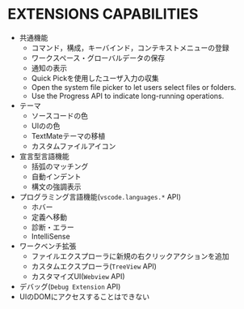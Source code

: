 # EXTENSIONS CAPABILITIES
- 共通機能
  - コマンド，構成，キーバインド，コンテキストメニューの登録
  - ワークスペース・グローバルデータの保存
  - 通知の表示
  - Quick Pickを使用したユーザ入力の収集
  - Open the system file picker to let users select files or folders.
  - Use the Progress API to indicate long-running operations.
- テーマ
  - ソースコードの色
  - UIのの色
  - TextMateテーマの移植
  - カスタムファイルアイコン
- 宣言型言語機能
  - 括弧のマッチング
  - 自動インデント
  - 構文の強調表示
- プログラミング言語機能(`vscode.languages.*` API)
  - ホバー
  - 定義へ移動
  - 診断・エラー
  - IntelliSense
- ワークベンチ拡張
  - ファイルエクスプローラに新規の右クリックアクションを追加
  - カスタムエクスプローラ(`TreeView` API)
  - カスタマイズUI(`Webview` API)
- デバッグ(`Debug Extension` API)
- UIのDOMにアクセスすることはできない
